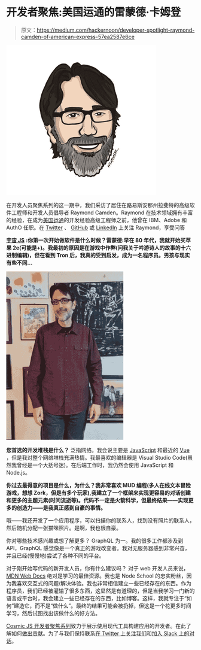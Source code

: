 # 开发者聚焦:美国运通的雷蒙德·卡姆登

> 原文：<https://medium.com/hackernoon/developer-spotlight-raymond-camden-of-american-express-57ea2587e6ce>

![](img/95026d13acad6a742cf4042e7a822bef.png)

在开发人员聚焦系列的这一期中，我们采访了居住在路易斯安那州拉斐特的高级软件工程师和开发人员倡导者 Raymond Camden。Raymond 在技术领域拥有丰富的经验，在成为[美国运通](https://www.americanexpress.com/)的开发经验高级工程师之前，他曾在 IBM、Adobe 和 AuthO 任职。在 [Twitter](https://twitter.com/raymondcamden) 、 [GitHub](https://github.com/cfjedimaster) 或 [LinkedIn](https://www.linkedin.com/in/raymondcamden/) 上关注 Raymond，享受问答

[**宇宙 JS**](https://cosmicjs.com) **:你第一次开始做软件是什么时候？雷蒙德:早在 80 年代，我就开始买苹果 2e(可能是+)。我最初的原因是在游戏中作弊(问我关于吟游诗人的故事的十六进制编辑)，但在看到 Tron 后，我真的受到启发，成为一名程序员。男孩与现实有些不同…**

![](img/cfa565f6a1908d86d043c27f7c22ddb2.png)

**您首选的开发堆栈是什么？**
泛指网络。我会说主要是 [JavaScript](https://cosmicjs.com/knowledge-base/javascript-cms) 和最近的 [Vue](https://cosmicjs.com/knowledge-base/vuejs-cms) ，但是我对整个网络堆栈充满热情。我最喜欢的编辑器是 Visual Studio Code(虽然我曾经是一个大括号迷)。在后端工作时，我仍然会使用 JavaScript 和 Node.js。

**你过去最得意的项目是什么，为什么？我非常喜欢 MUD 编程(多人在线文本冒险游戏，想想 Zork，但是有多个玩家),我建立了一个框架来实现更容易的对话创建和更多的主题元素(时间流逝等)。代码不一定是火箭科学，但最终结果——实现更多的创造力——是我真正感到自豪的事情。**

哦——我还开发了一个应用程序，可以扫描你的联系人，找到没有照片的联系人，然后随机分配一张猫咪照片。是啊，我也很自豪。

你对哪些技术感兴趣或想了解更多？
GraphQL 为一。我的很多工作都涉及到 API，GraphQL 感觉像是一个真正的游戏改变者。我对无服务器感到非常兴奋，并且已经(慢慢地)尝试了各种不同的平台。

对于刚开始写代码的新开发人员，你有什么建议吗？
对于 web 开发人员来说， [MDN Web Docs](https://developer.mozilla.org/en-US/) 绝对是学习的最佳资源。我也是 Node School 的忠实粉丝，因为我喜欢交互式的问题/解决体验。我也非常相信建立一些已经存在的东西。作为程序员，我们已经被灌输了很多东西，这显然是有道理的，但是当我学习一门新的语言或平台时，我会建立一些已经存在的东西，比如博客。这样，我就专注于“如何”建造它，而不是“做什么”。最终的结果可能会被扔掉，但这是一个花更多时间学习，然后试图找出该做什么的好方法。

[Cosmic JS 开发者聚焦系列](https://cosmicjs.com/community)致力于展示使用现代工具构建应用的开发者。在此了解如何[做出贡献](https://cosmicjs.com/contribute)。为了与我们保持联系[在 Twitter 上关注我们](https://twitter.com/cosmic_js)和[加入 Slack 上的对话](https://cosmicslack.now.sh/)。
